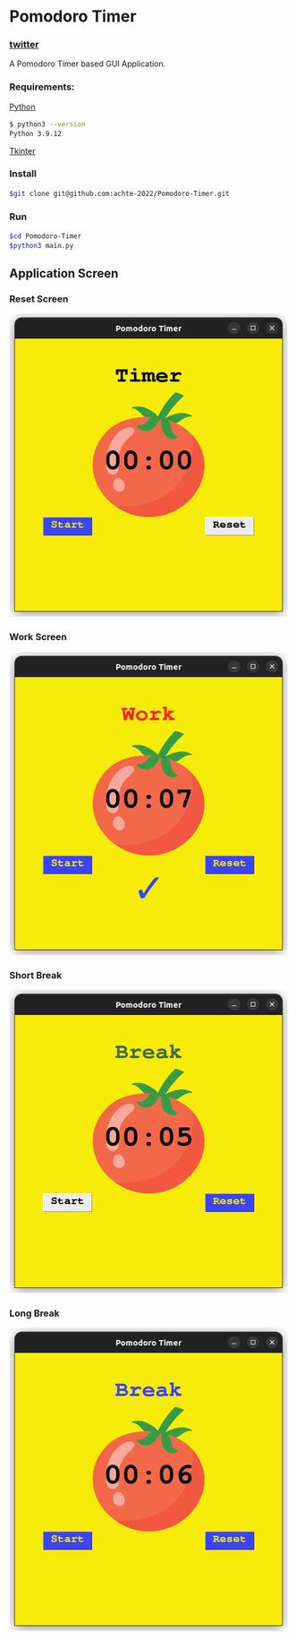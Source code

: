 # Pomodoro Timer

### [twitter](https://twitter.com/achte_te)

A Pomodoro Timer based GUI Application.

### Requirements:

[Python](https://www.python.org/)

```sh
$ python3 --version
Python 3.9.12
```

[Tkinter](https://docs.python.org/3/library/tkinter.html)

### Install

```sh
$git clone git@github.com:achte-2022/Pomodoro-Timer.git
```

### Run

```sh
$cd Pomodoro-Timer
$python3 main.py
```

## Application Screen

### Reset Screen

![](images/reset.png)

### Work Screen

![](images/work.png)

### Short Break

![](images/short_break.png)

### Long Break

![](images/long_break.png)
